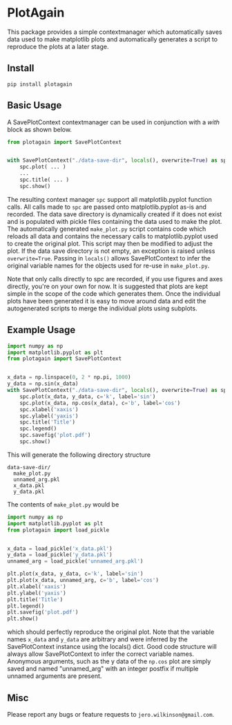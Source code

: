 # PlotAgain

This package provides a simple contextmanager which automatically saves data used to make matplotlib plots and automatically generates a script to reproduce the plots at a later stage.

## Install

`pip install plotagain`

## Basic Usage

A SavePlotContext contextmanager can be used in conjunction with a *with* block as shown below. 

```python
from plotagain import SavePlotContext


with SavePlotContext("./data-save-dir", locals(), overwrite=True) as spc:
    spc.plot( ... )
    ...
    spc.title( ... )
    spc.show()
```

The resulting context manager `spc` support all matplotlib.pyplot function calls.
All calls made to `spc` are passed onto matplotlib.pyplot as-is and recorded.
The data save directory is dynamically created if it does not exist and is populated with pickle files containing the data used to make the plot.
The automatically generated `make_plot.py` script contains code which reloads all data and contains the necessary calls to matplotlib.pyplot used to create the original plot.
This script may then be modified to adjust the plot.
If the data save directory is not empty, an exception is raised unless `overwrite=True`.
Passing in `locals()` allows SavePlotContext to infer the original variable names for the objects used for re-use in `make_plot.py`.

Note that only calls directly to spc are recorded, if you use figures and axes directly, you're on your own for now.
It is suggested that plots are kept simple in the scope of the code which generates them.
Once the individual plots have been generated it is easy to move around data and edit the autogenerated scripts to merge the individual plots using subplots.

## Example Usage

```python
import numpy as np
import matplotlib.pyplot as plt
from plotagain import SavePlotContext


x_data = np.linspace(0, 2 * np.pi, 1000)
y_data = np.sin(x_data)
with SavePlotContext("./data-save-dir", locals(), overwrite=True) as spc:
    spc.plot(x_data, y_data, c='k', label='sin')
    spc.plot(x_data, np.cos(x_data), c='b', label='cos')
    spc.xlabel('xaxis')
    spc.ylabel('yaxis')
    spc.title('Title')
    spc.legend()
    spc.savefig('plot.pdf')
    spc.show()
```

This will generate the following directory structure

```
data-save-dir/
  make_plot.py
  unnamed_arg.pkl
  x_data.pkl
  y_data.pkl
```

The contents of `make_plot.py` would be

```python
import numpy as np
import matplotlib.pyplot as plt
from plotagain import load_pickle


x_data = load_pickle('x_data.pkl')
y_data = load_pickle('y_data.pkl')
unnamed_arg = load_pickle('unnamed_arg.pkl')

plt.plot(x_data, y_data, c='k', label='sin')
plt.plot(x_data, unnamed_arg, c='b', label='cos')
plt.xlabel('xaxis')
plt.ylabel('yaxis')
plt.title('Title')
plt.legend()
plt.savefig('plot.pdf')
plt.show()
```

which should perfectly reproduce the original plot.
Note that the variable names `x_data` and `y_data` are arbitrary and were inferred by the SavePlotContext instance using the locals() dict.
Good code structure will always allow SavePlotContext to infer the correct variable names.
Anonymous arguments, such as the y data of the `np.cos` plot are simply saved and named "unnamed_arg" with an integer postfix if multiple unnamed arguments are present.

## Misc

Please report any bugs or feature requests to `jero.wilkinson@gmail.com`.
